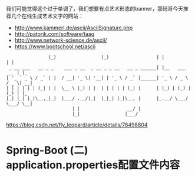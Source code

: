 我们可能觉得这个过于单调了，我们想要有点艺术形态的banner，那码哥今天推荐几个在线生成艺术文字的网站：

- http://www.kammerl.de/ascii/AsciiSignature.php
- http://patorjk.com/software/taag
- http://www.network-science.de/ascii/
- https://www.bootschool.net/ascii





```
                (_)                 (_)                  | |               | |  
 _ __ ___   __ _ _    ___ _ __  _ __ _ _ __   __ _ ______| |__   ___   ___ | |_ 
| '_ ` _ \ / _` | |  / __| '_ \| '__| | '_ \ / _` |______| '_ \ / _ \ / _ \| __|
| | | | | | (_| | |  \__ \ |_) | |  | | | | | (_| |      | |_) | (_) | (_) | |_ 
|_| |_| |_|\__,_|_|  |___/ .__/|_|  |_|_| |_|\__, |      |_.__/ \___/ \___/ \__|
                         | |                  __/ |                             
                         |_|                 |___/                              
```







<https://blog.csdn.net/fly_leopard/article/details/78498804>

# Spring-Boot (二) application.properties配置文件内容